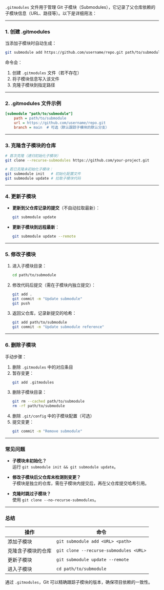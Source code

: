 `.gitmodules` 文件用于管理 Git 子模块（Submodules），它记录了父仓库依赖的子模块信息（URL、路径等）。以下是详细用法：

---

### **1. 创建 .gitmodules**
当添加子模块时自动生成：
```bash
git submodule add https://github.com/username/repo.git path/to/submodule
```
命令会：
1. 创建 `.gitmodules` 文件（若不存在）
2. 将子模块信息写入该文件
3. 克隆子模块到指定路径

---

### **2. .gitmodules 文件示例**
```ini
[submodule "path/to/submodule"]
    path = path/to/submodule
    url = https://github.com/username/repo.git
    branch = main  # 可选（默认跟踪子模块的默认分支）
```

---

### **3. 克隆含子模块的仓库**
```bash
# 首次克隆（递归初始化子模块）
git clone --recurse-submodules https://github.com/your-project.git

# 若已克隆未初始化子模块：
git submodule init   # 初始化配置文件
git submodule update # 拉取子模块代码
```

---

### **4. 更新子模块**
- **更新到父仓库记录的提交**（不自动拉取最新）：
  ```bash
  git submodule update
  ```
- **更新子模块到远程最新**：
  ```bash
  git submodule update --remote
  ```

---

### **5. 修改子模块**
1. 进入子模块目录：
   ```bash
   cd path/to/submodule
   ```
2. 修改代码后提交（需在子模块内独立提交）：
   ```bash
   git add .
   git commit -m "Update submodule"
   git push
   ```
3. 返回父仓库，记录新提交的哈希：
   ```bash
   git add path/to/submodule
   git commit -m "Update submodule reference"
   ```

---

### **6. 删除子模块**
手动步骤：
1. 删除 `.gitmodules` 中的对应条目
2. 暂存变更：
   ```bash
   git add .gitmodules
   ```
3. 删除子模块目录：
   ```bash
   git rm --cached path/to/submodule
   rm -rf path/to/submodule
   ```
4. 删除 `.git/config` 中的子模块配置（可选）
5. 提交变更：
   ```bash
   git commit -m "Remove submodule"
   ```

---

### **常见问题**
- **子模块未初始化？**  
  运行 `git submodule init && git submodule update`。

- **修改子模块后父仓库未检测到变更？**  
  子模块是独立的仓库，需在子模块内提交后，再在父仓库提交哈希引用。

- **克隆时跳过子模块？**  
  使用 `git clone --no-recurse-submodules`。

---

### **总结**
| 操作               | 命令                                      |
|--------------------|------------------------------------------|
| 添加子模块         | `git submodule add <URL> <path>`         |
| 克隆含子模块的仓库 | `git clone --recurse-submodules <URL>`   |
| 更新子模块         | `git submodule update --remote`          |
| 进入子模块         | `cd path/to/submodule`                   |

通过 `.gitmodules`，Git 可以精确跟踪子模块的版本，确保项目依赖的一致性。